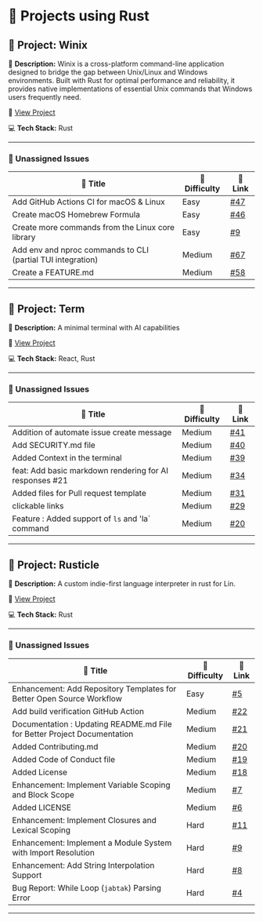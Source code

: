 # 🚀 Projects using Rust

## 📌 Project: Winix

📝 **Description:** Winix is a cross-platform command-line application designed to bridge the gap between Unix/Linux and Windows environments. Built with Rust for optimal performance and reliability, it provides native implementations of essential Unix commands that Windows users frequently need.

🔗 [View Project](https://github.com/0xsambit/winix)

💻 **Tech Stack:** Rust

---

### 🐛 Unassigned Issues

| 🔖 Title | 🎯 Difficulty | 🔗 Link |
|----------|----------------|---------|
| Add GitHub Actions CI for macOS & Linux | Easy | [#47](https://github.com/0xsambit/winix/issues/47) |
| Create macOS Homebrew Formula | Easy | [#46](https://github.com/0xsambit/winix/issues/46) |
| Create more commands from the Linux core library | Easy | [#9](https://github.com/0xsambit/winix/issues/9) |
| Add env and nproc commands to CLI (partial TUI integration) | Medium | [#67](https://github.com/0xsambit/winix/pull/67) |
| Create a FEATURE.md | Medium | [#58](https://github.com/0xsambit/winix/issues/58) |

---

## 📌 Project: Term

📝 **Description:** A minimal terminal with AI capabilities

🔗 [View Project](https://github.com/sapatevaibhav/term)

💻 **Tech Stack:** React, Rust

---

### 🐛 Unassigned Issues

| 🔖 Title | 🎯 Difficulty | 🔗 Link |
|----------|----------------|---------|
| Addition of automate issue create message | Medium | [#41](https://github.com/VaibhavCodeClub/term/issues/41) |
| Add SECURITY.md file | Medium | [#40](https://github.com/VaibhavCodeClub/term/issues/40) |
| Added Context in the terminal | Medium | [#39](https://github.com/VaibhavCodeClub/term/pull/39) |
| feat: Add basic markdown rendering for AI responses #21 | Medium | [#34](https://github.com/VaibhavCodeClub/term/pull/34) |
| Added files for Pull request  template | Medium | [#31](https://github.com/VaibhavCodeClub/term/pull/31) |
| clickable links | Medium | [#29](https://github.com/VaibhavCodeClub/term/issues/29) |
| Feature : Added support of `ls` and 'la` command | Medium | [#20](https://github.com/VaibhavCodeClub/term/pull/20) |

---

## 📌 Project: Rusticle

📝 **Description:** A custom indie-first language interpreter in rust for Lin.

🔗 [View Project](https://github.com/thedevyashsaini/rusticle)

💻 **Tech Stack:** Rust

---

### 🐛 Unassigned Issues

| 🔖 Title | 🎯 Difficulty | 🔗 Link |
|----------|----------------|---------|
| Enhancement: Add Repository Templates for Better Open Source Workflow | Easy | [#5](https://github.com/thedevyashsaini/rusticle/issues/5) |
| Add build verification GitHub Action | Medium | [#22](https://github.com/thedevyashsaini/rusticle/pull/22) |
| Documentation : Updating README.md File for Better Project Documentation | Medium | [#21](https://github.com/thedevyashsaini/rusticle/issues/21) |
| Added Contributing.md | Medium | [#20](https://github.com/thedevyashsaini/rusticle/pull/20) |
| Added Code of Conduct file | Medium | [#19](https://github.com/thedevyashsaini/rusticle/pull/19) |
| Added License | Medium | [#18](https://github.com/thedevyashsaini/rusticle/pull/18) |
| Enhancement: Implement Variable Scoping and Block Scope | Medium | [#7](https://github.com/thedevyashsaini/rusticle/issues/7) |
| Added LICENSE | Medium | [#6](https://github.com/thedevyashsaini/rusticle/pull/6) |
| Enhancement: Implement Closures and Lexical Scoping | Hard | [#11](https://github.com/thedevyashsaini/rusticle/issues/11) |
| Enhancement: Implement a Module System with Import Resolution | Hard | [#9](https://github.com/thedevyashsaini/rusticle/issues/9) |
| Enhancement: Add String Interpolation Support | Hard | [#8](https://github.com/thedevyashsaini/rusticle/issues/8) |
| Bug Report: While Loop (`jabtak`) Parsing Error | Hard | [#4](https://github.com/thedevyashsaini/rusticle/issues/4) |

---

